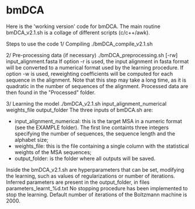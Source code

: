 # bmDCA

Here is the 'working version' code for bmDCA. The main routine bmDCA_v2.1.sh is a collage of different scripts (c/c++/awk). 

Steps to use the code
1/ Compiling
./bmDCA_compile_v2.1.sh 

2/ Pre-processing data (if necessary)
./bmDCA_preprocessing.sh [-rw] input_alignment.fasta
If option -r is used, the input alignment in fasta format will be converted to a numerical format used by the learning procedure. 
If option -w is used, reweighting coefficients will be computed for each sequence in the alignment. Note that this step may take a long time, as it is quadratic in the number of sequences of the alignment. 
Processed data are then found in the "Processed" folder. 

3/ Learning the model
./bmDCA_v2.1.sh input_alignment_numerical weights_file output_folder
The three inputs of bmDCA.sh are:
- input_alignment_numerical: this is the target MSA in a numeric format (see the EXAMPLE folder). The first line containts three integers specifying the number of sequences, the sequence length and the alphabet size;
- weights_file: this is the file containing a single column with the statistical weights of the MSA sequences;
- output_folder: is the folder where all outputs will be saved.

Inside the bmDCA_v2.1.sh are hyperparameters that can be set, modifying the learning, such as values of regularizations or number of iterations. 
Inferred parameters are present in the output_folder, in files parameters_learnt_%d.txt
No stopping procedure has been implemented to stop the learning. Default number of iterations of the Boltzmann machine is 2000. 
